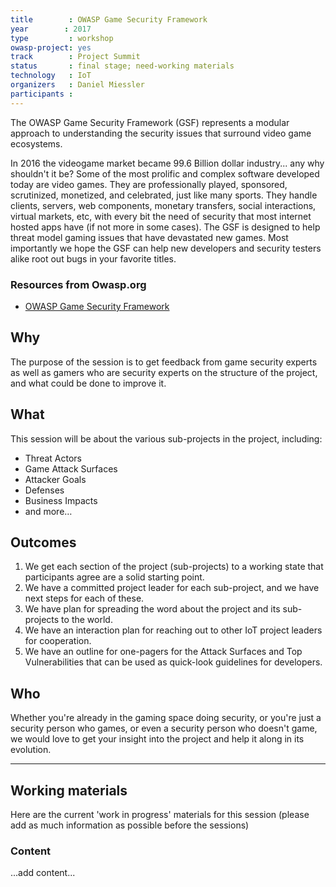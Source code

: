 ```yaml
---
title        : OWASP Game Security Framework
year		: 2017
type         : workshop
owasp-project: yes
track        : Project Summit
status       : final stage; need-working materials
technology   : IoT
organizers   : Daniel Miessler
participants :
---
```


The OWASP Game Security Framework (GSF) represents a modular approach to understanding the security issues that surround video game ecosystems.

In 2016 the videogame market became 99.6 Billion dollar industry... any why shouldn't it be? Some of the most prolific and complex software developed today are video games. They are professionally played, sponsored, scrutinized, monetized, and celebrated, just like many sports. They handle clients, servers, web components, monetary transfers, social interactions, virtual markets, etc, with every bit the need of security that most internet hosted apps have (if not more in some cases). The GSF is designed to help threat model gaming issues that have devastated new games. Most importantly we hope the GSF can help new developers and security testers alike root out bugs in your favorite titles.

### Resources from Owasp.org

- [OWASP Game Security Framework](https://www.owasp.org/index.php/OWASP_Game_Security_Framework_Project)

## Why

The purpose of the session is to get feedback from game security experts as well as gamers who are security experts on the structure of the project, and what could be done to improve it.

## What 

This session will be about the various sub-projects in the project, including:

- Threat Actors
- Game Attack Surfaces
- Attacker Goals
- Defenses
- Business Impacts
- and more…

## Outcomes

1. We get each section of the project (sub-projects) to a working state that participants agree are a solid starting point.
2. We have a committed project leader for each sub-project, and we have next steps for each of these.
3. We have plan for spreading the word about the project and its sub-projects to the world.
4. We have an interaction plan for reaching out to other IoT project leaders for cooperation.
5. We have an outline for one-pagers for the Attack Surfaces and Top Vulnerabilities that can be used as quick-look guidelines for developers.

## Who

Whether you're already in the gaming space doing security, or you're just a security person who games, or even a security person who doesn't game, we would love to get your insight into the project and help it along in its evolution.

--- 

## Working materials

Here are the current 'work in progress' materials for this session (please add as much information as possible before the sessions)

### Content

...add content...


